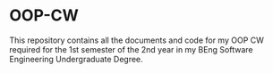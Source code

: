 # OOP-CW

This repository contains all the documents and code for my OOP CW required for the 1st semester of the 2nd year in my BEng Software Engineering Undergraduate Degree.
